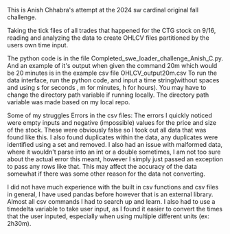 This is Anish Chhabra's attempt at the 2024 sw cardinal original fall challenge. 

Taking the tick files of all trades that happened for the CTG stock on 9/16, reading and analyzing the data to create OHLCV files partitioned by the users own time input.

The python code is in the file Completed_swe_loader_challenge_Anish_C.py. And an example of it's output when given the command 20m which would be 20 minutes is in the example csv file OHLCV_output20m.csv
To run the data interface, run the python code, and input a time string(without spaces and using s for seconds , m for minutes, h for hours). You may have to change the directory path variable if running locally. The directory path variable was made based on my local repo.


Some of my struggles
Errors in the csv files: The errors I quickly noticed were empty inputs and negative (impossible) values for the price and size of the stock. These were obviously false so I took out all data that was found like this.
I also found duplicates within the data, any duplicates  were identified using a set and removed.
I also had an issue with malformed data, where it wouldn't parse into an int or a double sometimes, I am not too sure about the actual error this meant, however I simply just passed an exception to pass any rows like that. This may affect the accuracy of the data somewhat if there was some other reason for the data not converting.


I did not have much experience with the built in csv functions and csv files in general, I have used pandas before however that is an external library. Almost all csv commands I had to search up and learn.
I also had to use a timedelta variable to take user input, as I found it easier to convert the times that the user inputed, especially when using multiple different units (ex: 2h30m).

